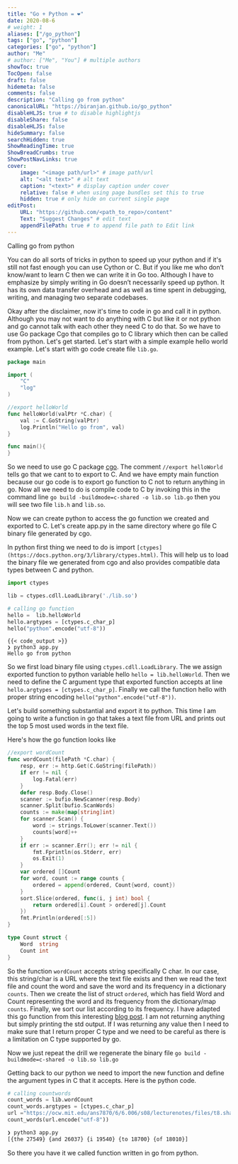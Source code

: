 ```yaml
---
title: "Go + Python = ❤️"
date: 2020-08-6
# weight: 1
aliases: ["/go_python"]
tags: ["go", "python"]
categories: ["go", "python"]
author: "Me"
# author: ["Me", "You"] # multiple authors
showToc: true
TocOpen: false
draft: false
hidemeta: false
comments: false
description: "Calling go from python"
canonicalURL: "https://biranjan.github.io/go_python"
disableHLJS: true # to disable highlightjs
disableShare: false
disableHLJS: false
hideSummary: false
searchHidden: true
ShowReadingTime: true
ShowBreadCrumbs: true
ShowPostNavLinks: true
cover:
    image: "<image path/url>" # image path/url
    alt: "<alt text>" # alt text
    caption: "<text>" # display caption under cover
    relative: false # when using page bundles set this to true
    hidden: true # only hide on current single page
editPost:
    URL: "https://github.com/<path_to_repo>/content"
    Text: "Suggest Changes" # edit text
    appendFilePath: true # to append file path to Edit link
---
```


Calling go from python
<!--more-->

You can do all sorts of tricks in python to speed up your python and if it's still not fast enough you can use Cython or C. But if you like me who don’t know/want to learn C then we can write it in Go too. Although I have to emphasize by simply writing in Go doesn’t necessarily speed up python. It has its own data transfer overhead and as well as time spent in debugging, writing, and managing two separate codebases.

Okay after the disclaimer, now it's time to code in go and call it in python. Although you may not want to do anything with C but like it or not python and go cannot talk with each other they need C to do that. So we have to use Go package Cgo that compiles go to C library which then can be called from python. Let's get started.
Let's start with a simple example hello world example. Let's start with go code create file `lib.go`.

```go
package main

import (
    "C"
    "log"
)

//export helloWorld
func helloWorld(valPtr *C.char) {
    val := C.GoString(valPtr)
    log.Println("Hello go from", val)
}

func main(){
}
```
So we need to use go C package [cgo](https://pkg.go.dev/cmd/cgo#hdr-C_references_to_Go). The comment `//export helloWorld` tells go that we cant to to export to C. And we have empty main function because our go code is to export go function to C not to return anything in go. Now all we need to do is compile code to C by invoking this in the command line `go build -buildmode=c-shared -o lib.so lib.go` then you will see two file `lib.h` and `lib.so`. 

Now we can create python to access the go function we created and exported to C. Let's create app.py in the same directory where go file C binary file generated by cgo.

In python first thing we need to do is import `[ctypes](https://docs.python.org/3/library/ctypes.html)`. This will help us to load the binary file we generated from cgo and also provides compatible data types between C and python.


```python
import ctypes

lib = ctypes.cdll.LoadLibrary('./lib.so')

# calling go function
hello =  lib.helloWorld
hello.argtypes = [ctypes.c_char_p]
hello("python".encode("utf-8"))

```

```
{{< code_output >}}
❯ python3 app.py
Hello go from python
```

So we first load binary file using `ctypes.cdll.LoadLibrary`. The we assign exported function to python variable hello `hello = lib.helloWorld`. Then we need to define the C argument type that exported function accepts at line `hello.argtypes = [ctypes.c_char_p]`. Finally we call the function hello with proper string encoding `hello("python".encode("utf-8"))`.

Let's build something substantial and export it to python. This time I am going to write a function in go that takes a text file from URL and prints out the top 5 most used words in the text file.

Here's how the go function looks like
```go
//export wordCount
func wordCount(filePath *C.char) {
	resp, err := http.Get(C.GoString(filePath))
	if err != nil {
		log.Fatal(err)
	}
	defer resp.Body.Close()
	scanner := bufio.NewScanner(resp.Body)
	scanner.Split(bufio.ScanWords)
	counts := make(map[string]int)
	for scanner.Scan() {
		word := strings.ToLower(scanner.Text())
		counts[word]++
	}
	if err := scanner.Err(); err != nil {
		fmt.Fprintln(os.Stderr, err)
		os.Exit(1)
	}
	var ordered []Count
	for word, count := range counts {
		ordered = append(ordered, Count{word, count})
	}
	sort.Slice(ordered, func(i, j int) bool {
		return ordered[i].Count > ordered[j].Count
	})
	fmt.Println(ordered[:5])
}

type Count struct {
	Word  string
	Count int
}

```

So the function `wordCount` accepts string specifically C char. In our case, this string/char is a URL where the text file exists and then we read the text file and count the word and save the word and its frequency in a dictionary `counts`. Then we create the list of struct `ordered`, which has field Word and Count representing the word and its frequency from the dictionary/map `counts`. Finally, we sort our list according to its frequency. I have adapted this go function from this interesting [blog post](https://benhoyt.com/writings/count-words/). I am not returning anything but simply printing the std output. If I was returning any value then I need to make sure that I return proper C type and we need to be careful as there is a limitation on C type supported by go.

Now we just repeat the drill we regenerate the binary file `go build -buildmode=c-shared -o lib.so lib.go`

Getting back to our python we need to import the new function and define the argument types in C that it accepts. Here is the python code.

```python 
# calling countwords
count_words = lib.wordCount
count_words.argtypes = [ctypes.c_char_p]
url ="https://ocw.mit.edu/ans7870/6/6.006/s08/lecturenotes/files/t8.shakespeare.txt"
count_words(url.encode("utf-8"))
```

```bash
❯ python3 app.py
[{the 27549} {and 26037} {i 19540} {to 18700} {of 18010}]
```

So there you have it we called function written in go from python.
